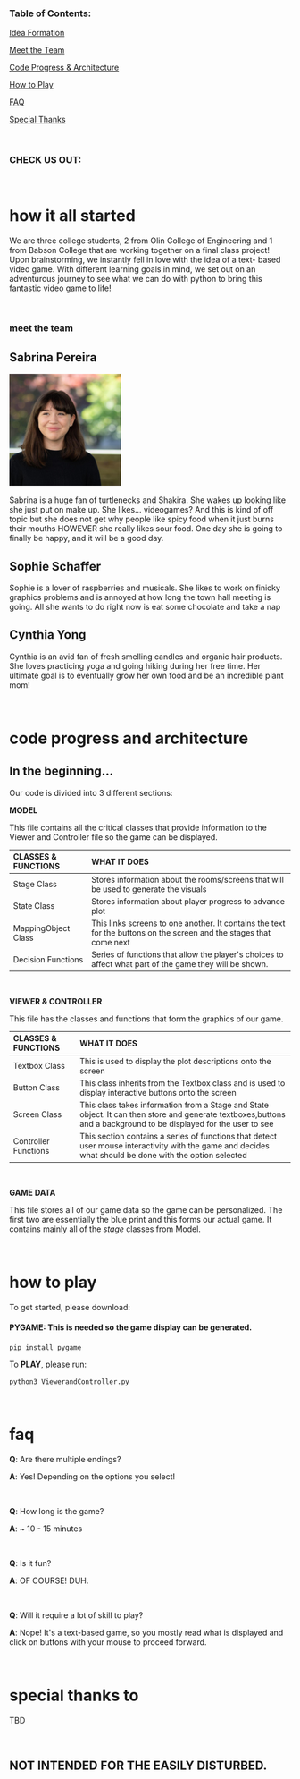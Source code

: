 
### Table of Contents:

[Idea Formation](#how-it-all-started)

[Meet the Team](#meet-the-team)

[Code Progress & Architecture](#code-progress-and-architecture)

[How to Play](#how-to-play)

[FAQ](#faq)

[Special Thanks](#special-thanks-to)

&nbsp;

### CHECK US OUT:
![]()

# how it all started

We are three college students, 2 from Olin College of Engineering and 1 from Babson College that are working together on a final class project! Upon brainstorming, we instantly fell in love with the idea of a text- based video game. With different learning goals in mind, we set out on an adventurous journey to see what we can do with python to bring this fantastic video game to life!

&nbsp;

### meet the team

## Sabrina Pereira

<img src="https://github.com/sd18fall/ThePerfectDate/blob/master/docs/sab.jpg" width="200" height="200" />

Sabrina is a huge fan of turtlenecks and Shakira. She wakes up looking like she just put on make up. She likes... videogames? And this is kind of off topic but she does not get why people like spicy food when it just burns their mouths HOWEVER she really likes sour food. One day she is going to finally be happy, and it will be a good day.

## Sophie Schaffer

Sophie is a lover of raspberries and musicals. She likes to work on finicky graphics problems and is annoyed at how long the town hall meeting is going. All she wants to do right now is eat some chocolate and take a nap

## Cynthia Yong

Cynthia is an avid fan of fresh smelling candles and organic hair products. She loves practicing yoga and going hiking during her free time. Her ultimate goal is to eventually grow her own food and be an incredible plant mom!

&nbsp;

# code progress and architecture

## In the beginning...



Our code is divided into 3 different sections:

**MODEL**

This file contains all the critical classes that provide information to the Viewer and Controller file so the game can be displayed.

| CLASSES & FUNCTIONS 	| WHAT IT DOES                                                                                                        	|
|:---------------------	|:---------------------------------------------------------------------------------------------------------------------	|
| Stage Class         	| Stores information about the rooms/screens that will be used to generate the visuals                                	|
| State Class         	| Stores information about player progress to advance plot                                                            	|
| MappingObject Class 	| This links screens to one another. It contains the text for the buttons on the screen and the stages that come next 	|
| Decision Functions  	| Series of functions that allow the player's choices to affect what part of the game they will be shown.             	|

&nbsp;

**VIEWER & CONTROLLER**

This file has the classes and functions that form the graphics of our game.

| CLASSES & FUNCTIONS  	 | WHAT IT DOES                                                                                                                                                      	|
|:---------------------- |:-------------------------------------------------------------------------------------------------------------------------------------------------------------------	|
| Textbox Class        	 | This is used to display the plot descriptions onto the screen                                                                                                     	|
| Button Class         	 | This class inherits from the Textbox class and is used to display interactive buttons onto the screen                                                             	|
| Screen Class         	 | This class takes information from a Stage and State object. It can then store and generate textboxes,buttons and a background to be displayed for the user to see 	|
| Controller Functions 	 |  This section contains a series of functions that detect user mouse interactivity with the game and decides what should be done with the option selected           	|

&nbsp;

**GAME DATA**

This file stores all of our game data so the game can be personalized. The first two are essentially the blue print and this forms our actual game. It contains mainly all of the *stage* classes from Model.


&nbsp;

# how to play

To get started, please download:

#### PYGAME: This is needed so the game display can be generated.

```
pip install pygame
```

To **PLAY**, please run:

```
python3 ViewerandController.py
```

&nbsp;

# faq

**Q**: Are there multiple endings?

**A**: Yes! Depending on the options you select!

&nbsp;

**Q**: How long is the game?

**A**: ~ 10 - 15 minutes

&nbsp;

**Q**: Is it fun?

**A**: OF COURSE! DUH.

&nbsp;

**Q**: Will it require a lot of skill to play?

**A**: Nope! It's a text-based game, so you mostly read what is displayed and click on buttons with your mouse to proceed forward.

&nbsp;

# special thanks to

TBD

&nbsp;
## NOT INTENDED FOR THE EASILY DISTURBED.
